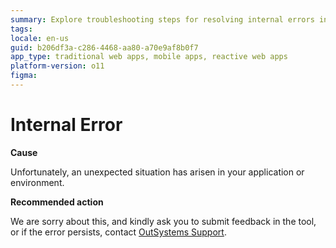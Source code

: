 ```yaml
---
summary: Explore troubleshooting steps for resolving internal errors in OutSystems 11 (O11) by submitting feedback or contacting support.
tags:
locale: en-us
guid: b206df3a-c286-4468-aa80-a70e9af8b0f7
app_type: traditional web apps, mobile apps, reactive web apps
platform-version: o11
figma:
---
```


# Internal Error

**Cause**

Unfortunately, an unexpected situation has arisen in your application or environment. 

**Recommended action**

We are sorry about this, and kindly ask you to submit feedback in the tool, or if the error persists, contact [OutSystems Support](https://success.outsystems.com/Support).
